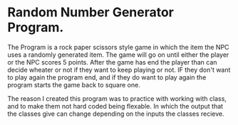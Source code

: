 # Random Number Generator Program.




The Program is a rock paper scissors style game in which the item the NPC uses a randomly generated item. The game will go on until either the player or the NPC scores 5 points. After the game has end the player than can decide wheater or not if they want to keep playing or not. IF they don't want to play again the program end, and if they do want to play again the program starts the game back to square one.




The reason I created this program was to practice with working with class, and to make them not hard coded being flexable. In  which the output that the classes give can change depending on the inputs the classes recieve.
